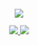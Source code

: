 <p align="center">
<img src="https://user-images.githubusercontent.com/51386810/102106263-1c96ab80-3e0f-11eb-9717-094b0eb3591c.png">
</p>

<a align="center" href="https://github.com/jstrieb/github-stats">

![](https://github.com/Maiconrq/githubStats/blob/master/generated/overview.svg)
![](https://github.com/Maiconrq/githubStats/blob/master/generated/languages.svg)

</a>
